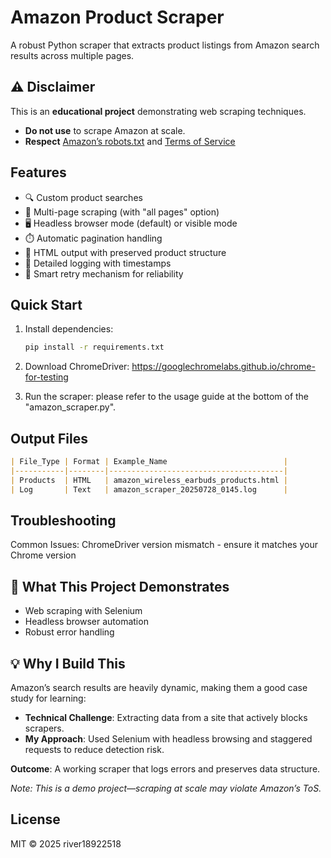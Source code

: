 # Amazon Product Scraper

A robust Python scraper that extracts product listings from Amazon search results across multiple pages.

## ⚠️ Disclaimer  
This is an **educational project** demonstrating web scraping techniques.  
- **Do not use** to scrape Amazon at scale.  
- **Respect** [Amazon’s robots.txt](https://www.amazon.com/robots.txt) and [Terms of Service](https://www.amazon.com/gp/help/customer/display.html?nodeId=508088)

## Features

- 🔍 Custom product searches
- 📑 Multi-page scraping (with "all pages" option)
- 🖥️ Headless browser mode (default) or visible mode
- ⏱️ Automatic pagination handling
- 📁 HTML output with preserved product structure
- 📝 Detailed logging with timestamps
- 🔄 Smart retry mechanism for reliability

## Quick Start

1. Install dependencies:  
   ```bash
   pip install -r requirements.txt
   ```

2. Download ChromeDriver:
    https://googlechromelabs.github.io/chrome-for-testing

3. Run the scraper:
    please refer to the usage guide at the bottom of the "amazon_scraper.py".

## Output Files

```markdown
| File_Type | Format | Example_Name                          |
|-----------|--------|---------------------------------------|
| Products  | HTML   | amazon_wireless_earbuds_products.html |
| Log       | Text   | amazon_scraper_20250728_0145.log      |
```

## Troubleshooting

Common Issues:
    ChromeDriver version mismatch - ensure it matches your Chrome version

## 🎯 What This Project Demonstrates

- Web scraping with Selenium
- Headless browser automation
- Robust error handling

## 💡 Why I Build This

Amazon’s search results are heavily dynamic, making them a good case study for learning:  
- **Technical Challenge**: Extracting data from a site that actively blocks scrapers.  
- **My Approach**: Used Selenium with headless browsing and staggered requests to reduce detection risk.  

**Outcome**: A working scraper that logs errors and preserves data structure.  

*Note: This is a demo project—scraping at scale may violate Amazon’s ToS.*  

## License

MIT © 2025 river18922518
